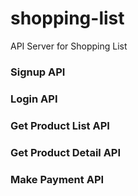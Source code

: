# shopping-list
API Server for Shopping List

### Signup API

### Login API

### Get Product List API

### Get Product Detail API

### Make Payment API
